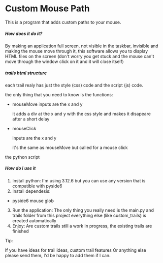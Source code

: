 # Custom Mouse Path

This is a program that adds custom paths to your mouse.

##### **How does it do it?**

By making an application full screen, not visible in the taskbar, invisible and making the mouse move through it, this software allows you to display HTML files on the screen (don't worry you get stuck and the mouse can't move through the window click on it and it will close itself)

##### trails html structure

each trail realy has just the style (css) code and the script (js) code.

the only thing that you need to know is the functions:

* mouseMove
  inputs are the x and y

  it adds a div at the x and y with the css style and makes it disapeare after a short delay
* mouseClick

  inputs are the x and y

  it's the same as mouseMove but called for a mouse click

the python script

##### **How do I use it**

1. Install python: I'm using 3.12.6 but you can use any version that is compatible with pyside6
2. Install dependesis:

* pyside6
  mouse
  glob

3. Run the application: The only thing you really need is the main.py and trails folder from this project everything else (like custom_trails) is created automatically
4. Enjoy: Are custom trails still a work in progress, the existing trails are finished

Tip:

If you have ideas for trail ideas, custom trail features Or anything else please send them, I'd be happy to add them if I can.
